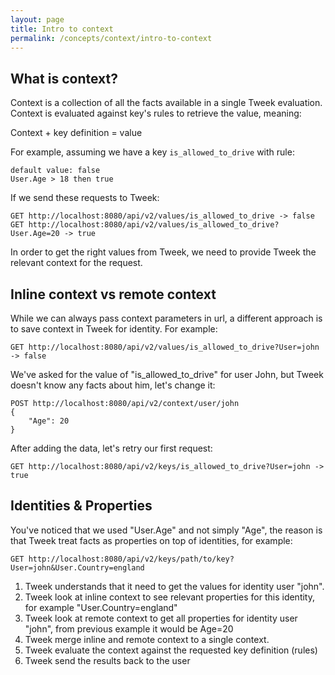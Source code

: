```yaml
---
layout: page
title: Intro to context
permalink: /concepts/context/intro-to-context
---
```


## What is context?

Context is a collection of all the facts available in a single Tweek evaluation.
Context is evaluated against key's rules to retrieve the value, meaning:

Context + key definition = value

For example, assuming we have a key `is_allowed_to_drive` with rule:

`default value: false`  
`User.Age > 18 then true`

If we send these requests to Tweek:

```
GET http://localhost:8080/api/v2/values/is_allowed_to_drive -> false
GET http://localhost:8080/api/v2/values/is_allowed_to_drive?User.Age=20 -> true
```

In order to get the right values from Tweek, we need to provide Tweek the relevant context for the request.

## Inline context vs remote context

While we can always pass context parameters in url, a different approach is to save context in Tweek for identity.
For example:

```
GET http://localhost:8080/api/v2/values/is_allowed_to_drive?User=john -> false
```

We've asked for the value of "is_allowed_to_drive" for user John, but Tweek doesn't know any facts about him, let's change it:

```
POST http://localhost:8080/api/v2/context/user/john
{
    "Age": 20
}
```

After adding the data, let's retry our first request:

```
GET http://localhost:8080/api/v2/keys/is_allowed_to_drive?User=john -> true
```

## Identities & Properties

You've noticed that we used "User.Age" and not simply "Age", the reason is that Tweek treat facts as properties on top of identities, for example:

```
GET http://localhost:8080/api/v2/keys/path/to/key?User=john&User.Country=england
```

1. Tweek understands that it need to get the values for identity user "john".
2. Tweek look at inline context to see relevant properties for this identity, for example "User.Country=england"
3. Tweek look at remote context to get all properties for identity user "john", from previous example it would be Age=20
4. Tweek merge inline and remote context to a single context.
5. Tweek evaluate the context against the requested key definition (rules)
6. Tweek send the results back to the user
